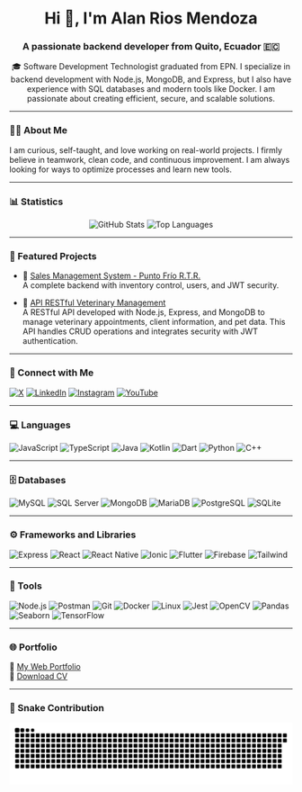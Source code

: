 <h1 align="center">Hi 👋, I'm Alan Rios Mendoza</h1>
<h3 align="center">A passionate backend developer from Quito, Ecuador 🇪🇨</h3>

<p align="center">
  🎓 Software Development Technologist graduated from EPN. I specialize in backend development with Node.js, MongoDB, and Express, but I also have experience with SQL databases and modern tools like Docker. I am passionate about creating efficient, secure, and scalable solutions.
</p>

---

### 👨‍💻 About Me

I am curious, self-taught, and love working on real-world projects. I firmly believe in teamwork, clean code, and continuous improvement. I am always looking for ways to optimize processes and learn new tools.

---

### 📊 Statistics

<p align="center">
  <img src="https://github-readme-stats.vercel.app/api?username=AlanRiosMendoza&show_icons=true&theme=tokyonight" alt="GitHub Stats" width="48%" />
  <img src="https://github-readme-stats.vercel.app/api/top-langs/?username=AlanRiosMendoza&layout=compact&theme=tokyonight" alt="Top Languages" width="48%" />
</p>

---

### 🚀 Featured Projects

- 🔐 [Sales Management System - Punto Frío R.T.R.](https://github.com/AlanRiosMendoza/punto-frio)  
  A complete backend with inventory control, users, and JWT security.

- 🐾 [API RESTful Veterinary Management](https://github.com/AlanRiosMendoza/API-RESTful-Veterinary-Management)  
  A RESTful API developed with Node.js, Express, and MongoDB to manage veterinary appointments, client information, and pet data. This API handles CRUD operations and integrates security with JWT authentication.

---

### 🔗 Connect with Me

[![X](https://img.shields.io/badge/X-@alan_ri0s-1DA1F2?style=flat&logo=twitter&logoColor=white)](https://x.com/alan_ri0s)
[![LinkedIn](https://img.shields.io/badge/LinkedIn-Alan%20Rios-0077B5?style=flat&logo=linkedin&logoColor=white)](https://linkedin.com/in/alan-josue-rios-mendoza-7262a9318)
[![Instagram](https://img.shields.io/badge/Instagram-alan._.rios-E4405F?style=flat&logo=instagram&logoColor=white)](https://instagram.com/alan._.rios)
[![YouTube](https://img.shields.io/badge/YouTube-Alan%20Rios-FF0000?style=flat&logo=youtube&logoColor=white)](https://www.youtube.com/@alanrios5311)

---

### 💻 Languages

![JavaScript](https://img.shields.io/badge/-JavaScript-F7DF1E?logo=javascript&logoColor=black)
![TypeScript](https://img.shields.io/badge/-TypeScript-3178C6?logo=typescript&logoColor=white)
![Java](https://img.shields.io/badge/-Java-007396?logo=java&logoColor=white)
![Kotlin](https://img.shields.io/badge/-Kotlin-0095D5?logo=kotlin&logoColor=white)
![Dart](https://img.shields.io/badge/-Dart-0175C2?logo=dart&logoColor=white)
![Python](https://img.shields.io/badge/-Python-3776AB?logo=python&logoColor=white)
![C++](https://img.shields.io/badge/-C++-00599C?logo=c%2b%2b&logoColor=white)

---

### 🗄️ Databases

![MySQL](https://img.shields.io/badge/-MySQL-4479A1?logo=mysql&logoColor=white)
![SQL Server](https://img.shields.io/badge/-SQL%20Server-CC2927?logo=microsoftsqlserver&logoColor=white)
![MongoDB](https://img.shields.io/badge/-MongoDB-47A248?logo=mongodb&logoColor=white)
![MariaDB](https://img.shields.io/badge/-MariaDB-003545?logo=mariadb&logoColor=white)
![PostgreSQL](https://img.shields.io/badge/-PostgreSQL-336791?logo=postgresql&logoColor=white)
![SQLite](https://img.shields.io/badge/-SQLite-003B57?logo=sqlite&logoColor=white)

---

### ⚙️ Frameworks and Libraries

![Express](https://img.shields.io/badge/-Express-000000?logo=express&logoColor=white)
![React](https://img.shields.io/badge/-React-61DAFB?logo=react&logoColor=black)
![React Native](https://img.shields.io/badge/-React%20Native-61DAFB?logo=react&logoColor=black)
![Ionic](https://img.shields.io/badge/-Ionic-3880FF?logo=ionic&logoColor=white)
![Flutter](https://img.shields.io/badge/-Flutter-02569B?logo=flutter&logoColor=white)
![Firebase](https://img.shields.io/badge/-Firebase-FFCA28?logo=firebase&logoColor=black)
![Tailwind](https://img.shields.io/badge/-TailwindCSS-06B6D4?logo=tailwindcss&logoColor=white)

---

### 🧰 Tools

![Node.js](https://img.shields.io/badge/-Node.js-339933?logo=node.js&logoColor=white)
![Postman](https://img.shields.io/badge/-Postman-FF6C37?logo=postman&logoColor=white)
![Git](https://img.shields.io/badge/-Git-F05032?logo=git&logoColor=white)
![Docker](https://img.shields.io/badge/-Docker-2496ED?logo=docker&logoColor=white)
![Linux](https://img.shields.io/badge/-Linux-FCC624?logo=linux&logoColor=black)
![Jest](https://img.shields.io/badge/-Jest-C21325?logo=jest&logoColor=white)
![OpenCV](https://img.shields.io/badge/-OpenCV-5C3EE8?logo=opencv&logoColor=white)
![Pandas](https://img.shields.io/badge/-Pandas-150458?logo=pandas&logoColor=white)
![Seaborn](https://img.shields.io/badge/-Seaborn-3776AB?logo=python&logoColor=white)
![TensorFlow](https://img.shields.io/badge/-TensorFlow-FF6F00?logo=tensorflow&logoColor=white)

---

### 🌐 Portfolio

🔗 [My Web Portfolio](https://mi-portafolio.com)  
📄 [Download CV](https://drive.google.com/link-al-cv)

---

### 🐍 Snake Contribution

<p align="center">
  <img src="https://github.com/AlanRiosMendoza/AlanRiosMendoza/blob/output/snake.svg" alt="Snake animation" />
</p>

